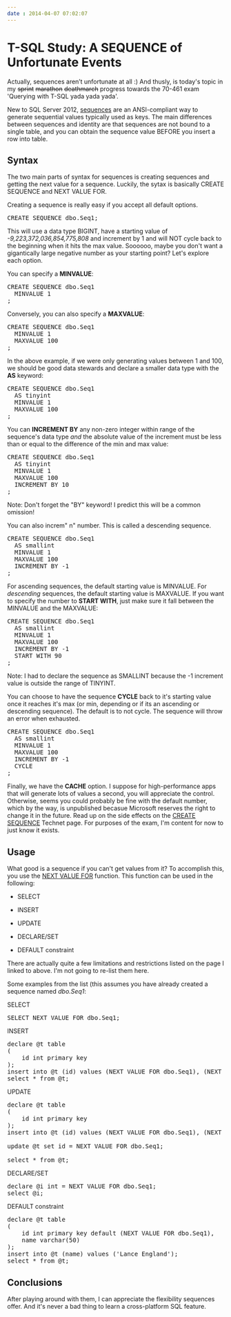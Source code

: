 ```yaml
---
date : 2014-04-07 07:02:07
---
```

# T-SQL Study: A SEQUENCE of Unfortunate Events

Actually, sequences aren’t unfortunate at all :) And thusly, is today's topic in my ~~sprint~~ ~~marathon~~ ~~deathmarch~~ progress towards the 70-461 exam 'Querying with T-SQL yada yada yada'.

New to SQL Server 2012, [sequences](http://technet.microsoft.com/en-us/library/ff878058.aspx) are an ANSI-compliant way to generate sequential values typically used as keys. The main differences between sequences and identity are that sequences are not bound to a single table, and you can obtain the sequence value BEFORE you insert a row into table.

## Syntax

The two main parts of syntax for sequences is creating sequences and getting the next value for a sequence. Luckily, the sytax is basically CREATE SEQUENCE and NEXT VALUE FOR.

Creating a sequence is really easy if you accept all default options.

<pre data-enlighter-language="sql">
CREATE SEQUENCE dbo.Seq1;
</pre>

This will use a data type BIGINT, have a starting value of *-9,223,372,036,854,775,808* and increment by 1 and will NOT cycle back to the beginning when it hits the max value. Soooooo, maybe you don't want a gigantically large negative number as your starting point? Let's explore each option.

You can specify a **MINVALUE**:

<pre data-enlighter-language="sql">
CREATE SEQUENCE dbo.Seq1
  MINVALUE 1
;
</pre>

Conversely, you can also specify a **MAXVALUE**:

<pre data-enlighter-language="sql">
CREATE SEQUENCE dbo.Seq1
  MINVALUE 1
  MAXVALUE 100
;
</pre>

In the above example, if we were only generating values between 1 and 100, we should be good data stewards and declare a smaller data type with the **AS** keyword:

<pre data-enlighter-language="sql">
CREATE SEQUENCE dbo.Seq1
  AS tinyint
  MINVALUE 1
  MAXVALUE 100
;
</pre>

You can **INCREMENT BY** any non-zero integer within range of the sequence's data type *and* the absolute value of the increment must be less than or equal to the difference of the min and max value:

<pre data-enlighter-language="sql">
CREATE SEQUENCE dbo.Seq1
  AS tinyint
  MINVALUE 1
  MAXVALUE 100
  INCREMENT BY 10
;
</pre>

Note: Don't forget the "BY" keyword! I predict this will be a common omission!

You can also increm" n" number. This is called a descending sequence.

<pre data-enlighter-language="sql">
CREATE SEQUENCE dbo.Seq1
  AS smallint
  MINVALUE 1
  MAXVALUE 100
  INCREMENT BY -1
;
</pre>
For ascending sequences, the default starting value is MINVALUE. For *descending* sequences, the default starting value is MAXVALUE. If you want to specify the number to **START WITH**, just make sure it fall between the MINVALUE and the MAXVALUE:

<pre data-enlighter-language="sql">
CREATE SEQUENCE dbo.Seq1
  AS smallint
  MINVALUE 1
  MAXVALUE 100
  INCREMENT BY -1
  START WITH 90
;
</pre>

Note: I had to declare the sequence as SMALLINT because the -1 increment value is outside the range of TINYINT.

You can choose to have the sequence **CYCLE** back to it's starting value once it reaches it's max (or min, depending or if its an ascending or descending sequence). The default is to not cycle. The sequence will throw an error when exhausted.

<pre data-enlighter-language="sql">
CREATE SEQUENCE dbo.Seq1
  AS smallint
  MINVALUE 1
  MAXVALUE 100
  INCREMENT BY -1
  CYCLE
;
</pre>

Finally, we have the **CACHE** option. I suppose for high-performance apps that will generate lots of values a second, you will appreciate the control. Otherwise, seems you could probably be fine with the default number, which by the way, is unpublished becasue Microsoft reserves the right to change it in the future. Read up on the side effects on the [CREATE SEQUENCE](http://technet.microsoft.com/en-us/library/ff878091.aspx) Technet page. For purposes of the exam, I'm content for now to just know it exists.

## Usage

What good is a sequence if you can't get values from it? To accomplish this, you use the [NEXT VALUE FOR](http://technet.microsoft.com/en-us/library/ff878370.aspx) function. This function can be used in the following:

- SELECT

- INSERT

- UPDATE

- DECLARE/SET

- DEFAULT constraint

There are actually quite a few limitations and restrictions listed on the page I linked to above. I'm not going to re-list them here.

Some examples from the list (this assumes you have already created a sequence named *dbo.Seq1*:

SELECT

<pre data-enlighter-language="sql">
SELECT NEXT VALUE FOR dbo.Seq1;
</pre>

INSERT

<pre data-enlighter-language="sql">
declare @t table
(
    id int primary key
);
insert into @t (id) values (NEXT VALUE FOR dbo.Seq1), (NEXT VALUE FOR dbo.Seq1);
select * from @t;
</pre>

UPDATE

<pre data-enlighter-language="sql">
declare @t table
(
    id int primary key
);
insert into @t (id) values (NEXT VALUE FOR dbo.Seq1), (NEXT VALUE FOR dbo.Seq1);

update @t set id = NEXT VALUE FOR dbo.Seq1;

select * from @t;
</pre>

DECLARE/SET

<pre data-enlighter-language="sql">
declare @i int = NEXT VALUE FOR dbo.Seq1;
select @i;
</pre>

DEFAULT constraint

<pre data-enlighter-language="sql">
declare @t table
(
    id int primary key default (NEXT VALUE FOR dbo.Seq1),
    name varchar(50)
);
insert into @t (name) values ('Lance England');
select * from @t;
</pre>

## Conclusions

After playing around with them, I can appreciate the flexibility sequences offer. And it's never a bad thing to learn a cross-platform SQL feature.